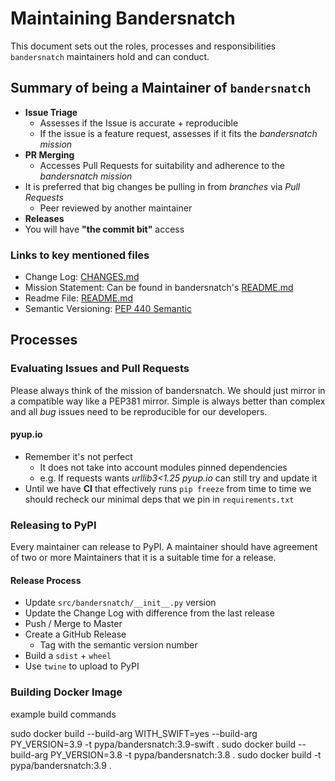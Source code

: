 # Maintaining Bandersnatch

This document sets out the roles, processes and responsibilities `bandersnatch`
maintainers hold and can conduct.

## Summary of being a Maintainer of `bandersnatch`

- **Issue Triage**
  - Assesses if the Issue is accurate + reproducible
  - If the issue is a feature request, assesses if it fits the *bandersnatch mission*
- **PR Merging**
  - Accesses Pull Requests for suitability and adherence to the *bandersnatch mission*
- It is preferred that big changes be pulling in from *branches* via *Pull Requests*
  - Peer reviewed by another maintainer
- **Releases**
- You will have **"the commit bit"** access

### Links to key mentioned files

- Change Log: [CHANGES.md](https://github.com/pypa/bandersnatch/blob/master/CHANGES.md)
- Mission Statement: Can be found in bandersnatch's [README.md](https://github.com/pypa/bandersnatch/blob/master/README.md)
- Readme File: [README.md](https://github.com/pypa/bandersnatch/blob/master/README.md)
- Semantic Versioning: [PEP 440 Semantic](https://www.python.org/dev/peps/pep-0440/#semantic-versioning)

## Processes

### Evaluating Issues and Pull Requests

Please always think of the mission of bandersnatch. We should just mirror in a
compatible way like a PEP381 mirror. Simple is always better than complex and all *bug*
issues need to be reproducible for our developers.

#### pyup.io

- Remember it's not perfect
  - It does not take into account modules pinned dependencies
  - e.g. If requests wants *urllib3\<1.25* *pyup.io* can still try and update it
- Until we have **CI** that effectively runs `pip freeze` from time to time we
  should recheck our minimal deps that we pin in `requirements.txt`

### Releasing to PyPI

Every maintainer can release to PyPI. A maintainer should have agreement of
two or more Maintainers that it is a suitable time for a release.

#### Release Process

- Update `src/bandersnatch/__init__.py` version
- Update the Change Log with difference from the last release
- Push / Merge to Master
- Create a GitHub Release
  - Tag with the semantic version number
- Build a `sdist` + `wheel`
- Use `twine` to upload to PyPI

### Building Docker Image

example build commands

sudo docker build --build-arg WITH_SWIFT=yes --build-arg PY_VERSION=3.9 -t pypa/bandersnatch:3.9-swift .
sudo docker build --build-arg PY_VERSION=3.8 -t pypa/bandersnatch:3.8 .
sudo docker build -t pypa/bandersnatch:3.9 .
